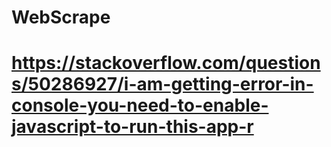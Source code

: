 # WebScrape
# https://stackoverflow.com/questions/50286927/i-am-getting-error-in-console-you-need-to-enable-javascript-to-run-this-app-r
